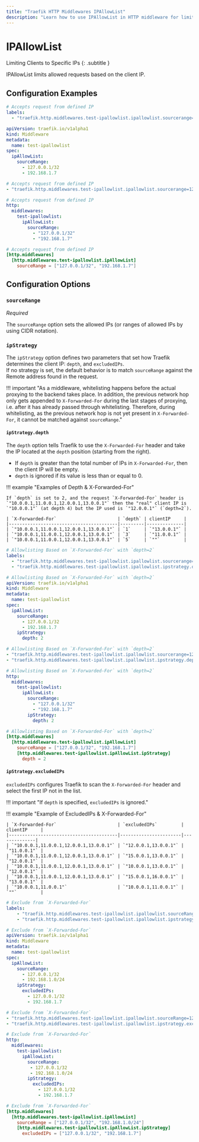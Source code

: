 ```yaml
---
title: "Traefik HTTP Middlewares IPAllowList"
description: "Learn how to use IPAllowList in HTTP middleware for limiting clients to specific IPs in Traefik Proxy. Read the technical documentation."
---
```


# IPAllowList

Limiting Clients to Specific IPs
{: .subtitle }

IPAllowList limits allowed requests based on the client IP.

## Configuration Examples

```yaml tab="Docker"
# Accepts request from defined IP
labels:
  - "traefik.http.middlewares.test-ipallowlist.ipallowlist.sourcerange=127.0.0.1/32, 192.168.1.7"
```

```yaml tab="Kubernetes"
apiVersion: traefik.io/v1alpha1
kind: Middleware
metadata:
  name: test-ipallowlist
spec:
  ipAllowList:
    sourceRange:
      - 127.0.0.1/32
      - 192.168.1.7
```

```yaml tab="Consul Catalog"
# Accepts request from defined IP
- "traefik.http.middlewares.test-ipallowlist.ipallowlist.sourcerange=127.0.0.1/32, 192.168.1.7"
```

```yaml tab="File (YAML)"
# Accepts request from defined IP
http:
  middlewares:
    test-ipallowlist:
      ipAllowList:
        sourceRange:
          - "127.0.0.1/32"
          - "192.168.1.7"
```

```toml tab="File (TOML)"
# Accepts request from defined IP
[http.middlewares]
  [http.middlewares.test-ipallowlist.ipAllowList]
    sourceRange = ["127.0.0.1/32", "192.168.1.7"]
```

## Configuration Options

### `sourceRange`

_Required_

The `sourceRange` option sets the allowed IPs (or ranges of allowed IPs by using CIDR notation).

### `ipStrategy`

The `ipStrategy` option defines two parameters that set how Traefik determines the client IP: `depth`, and `excludedIPs`.  
If no strategy is set, the default behavior is to match `sourceRange` against the Remote address found in the request.

!!! important "As a middleware, whitelisting happens before the actual proxying to the backend takes place. In addition, the previous network hop only gets appended to `X-Forwarded-For` during the last stages of proxying, i.e. after it has already passed through whitelisting. Therefore, during whitelisting, as the previous network hop is not yet present in `X-Forwarded-For`, it cannot be matched against `sourceRange`."

#### `ipStrategy.depth`

The `depth` option tells Traefik to use the `X-Forwarded-For` header and take the IP located at the `depth` position (starting from the right).

- If `depth` is greater than the total number of IPs in `X-Forwarded-For`, then the client IP will be empty.
- `depth` is ignored if its value is less than or equal to 0.

!!! example "Examples of Depth & X-Forwarded-For"

    If `depth` is set to 2, and the request `X-Forwarded-For` header is `"10.0.0.1,11.0.0.1,12.0.0.1,13.0.0.1"` then the "real" client IP is `"10.0.0.1"` (at depth 4) but the IP used is `"12.0.0.1"` (`depth=2`).

    | `X-Forwarded-For`                       | `depth` | clientIP     |
    |-----------------------------------------|---------|--------------|
    | `"10.0.0.1,11.0.0.1,12.0.0.1,13.0.0.1"` | `1`     | `"13.0.0.1"` |
    | `"10.0.0.1,11.0.0.1,12.0.0.1,13.0.0.1"` | `3`     | `"11.0.0.1"` |
    | `"10.0.0.1,11.0.0.1,12.0.0.1,13.0.0.1"` | `5`     | `""`         |

```yaml tab="Docker"
# Allowlisting Based on `X-Forwarded-For` with `depth=2`
labels:
  - "traefik.http.middlewares.test-ipallowlist.ipallowlist.sourcerange=127.0.0.1/32, 192.168.1.7"
  - "traefik.http.middlewares.test-ipallowlist.ipallowlist.ipstrategy.depth=2"
```

```yaml tab="Kubernetes"
# Allowlisting Based on `X-Forwarded-For` with `depth=2`
apiVersion: traefik.io/v1alpha1
kind: Middleware
metadata:
  name: test-ipallowlist
spec:
  ipAllowList:
    sourceRange:
      - 127.0.0.1/32
      - 192.168.1.7
    ipStrategy:
      depth: 2
```

```yaml tab="Consul Catalog"
# Allowlisting Based on `X-Forwarded-For` with `depth=2`
- "traefik.http.middlewares.test-ipallowlist.ipallowlist.sourcerange=127.0.0.1/32, 192.168.1.7"
- "traefik.http.middlewares.test-ipallowlist.ipallowlist.ipstrategy.depth=2"
```

```yaml tab="File (YAML)"
# Allowlisting Based on `X-Forwarded-For` with `depth=2`
http:
  middlewares:
    test-ipallowlist:
      ipAllowList:
        sourceRange:
          - "127.0.0.1/32"
          - "192.168.1.7"
        ipStrategy:
          depth: 2
```

```toml tab="File (TOML)"
# Allowlisting Based on `X-Forwarded-For` with `depth=2`
[http.middlewares]
  [http.middlewares.test-ipallowlist.ipAllowList]
    sourceRange = ["127.0.0.1/32", "192.168.1.7"]
    [http.middlewares.test-ipallowlist.ipAllowList.ipStrategy]
      depth = 2
```

#### `ipStrategy.excludedIPs`

`excludedIPs` configures Traefik to scan the `X-Forwarded-For` header and select the first IP not in the list.

!!! important "If `depth` is specified, `excludedIPs` is ignored."

!!! example "Example of ExcludedIPs & X-Forwarded-For"

    | `X-Forwarded-For`                       | `excludedIPs`         | clientIP     |
    |-----------------------------------------|-----------------------|--------------|
    | `"10.0.0.1,11.0.0.1,12.0.0.1,13.0.0.1"` | `"12.0.0.1,13.0.0.1"` | `"11.0.0.1"` |
    | `"10.0.0.1,11.0.0.1,12.0.0.1,13.0.0.1"` | `"15.0.0.1,13.0.0.1"` | `"12.0.0.1"` |
    | `"10.0.0.1,11.0.0.1,12.0.0.1,13.0.0.1"` | `"10.0.0.1,13.0.0.1"` | `"12.0.0.1"` |
    | `"10.0.0.1,11.0.0.1,12.0.0.1,13.0.0.1"` | `"15.0.0.1,16.0.0.1"` | `"13.0.0.1"` |
    | `"10.0.0.1,11.0.0.1"`                   | `"10.0.0.1,11.0.0.1"` | `""`         |

```yaml tab="Docker"
# Exclude from `X-Forwarded-For`
labels:
    - "traefik.http.middlewares.test-ipallowlist.ipallowlist.sourceRange=127.0.0.1/32, 192.168.1.0/24"
    - "traefik.http.middlewares.test-ipallowlist.ipallowlist.ipstrategy.excludedips=127.0.0.1/32, 192.168.1.7"
```

```yaml tab="Kubernetes"
# Exclude from `X-Forwarded-For`
apiVersion: traefik.io/v1alpha1
kind: Middleware
metadata:
  name: test-ipallowlist
spec:
  ipAllowList:
    sourceRange:
      - 127.0.0.1/32
      - 192.168.1.0/24
    ipStrategy:
      excludedIPs:
        - 127.0.0.1/32
        - 192.168.1.7
```

```yaml tab="Consul Catalog"
# Exclude from `X-Forwarded-For`
- "traefik.http.middlewares.test-ipallowlist.ipallowlist.sourceRange=127.0.0.1/32, 192.168.1.0/24"
- "traefik.http.middlewares.test-ipallowlist.ipallowlist.ipstrategy.excludedips=127.0.0.1/32, 192.168.1.7"
```

```yaml tab="File (YAML)"
# Exclude from `X-Forwarded-For`
http:
  middlewares:
    test-ipallowlist:
      ipAllowList:
        sourceRange:
         - 127.0.0.1/32
         - 192.168.1.0/24
        ipStrategy:
          excludedIPs:
            - 127.0.0.1/32
            - 192.168.1.7
```

```toml tab="File (TOML)"
# Exclude from `X-Forwarded-For`
[http.middlewares]
  [http.middlewares.test-ipallowlist.ipAllowList]
    sourceRange = ["127.0.0.1/32", "192.168.1.0/24"]
    [http.middlewares.test-ipallowlist.ipAllowList.ipStrategy]
      excludedIPs = ["127.0.0.1/32", "192.168.1.7"]
```
